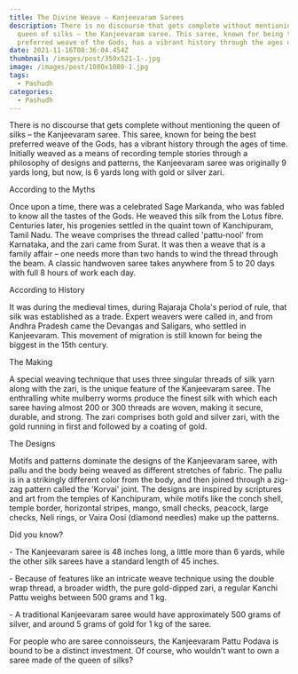 ```yaml
---
title: The Divine Weave – Kanjeevaram Sarees
description: There is no discourse that gets complete without mentioning the
  queen of silks – the Kanjeevaram saree. This saree, known for being the best
  preferred weave of the Gods, has a vibrant history through the ages of time.
date: 2021-11-16T08:36:04.454Z
thumbnail: /images/post/350x521-1-.jpg
image: /images/post/1080x1080-1.jpg
tags:
  - Pashudh
categories:
  - Pashudh
---
```

<!--StartFragment-->

There is no discourse that gets complete without mentioning the queen of silks – the Kanjeevaram saree. This saree, known for being the best preferred weave of the Gods, has a vibrant history through the ages of time. Initially weaved as a means of recording temple stories through a philosophy of designs and patterns, the Kanjeevaram saree was originally 9 yards long, but now, is 6 yards long with gold or silver zari.

According to the Myths

Once upon a time, there was a celebrated Sage Markanda, who was fabled to know all the tastes of the Gods. He weaved this silk from the Lotus fibre. Centuries later, his progenies settled in the quaint town of Kanchipuram, Tamil Nadu. The weave comprises the thread called &#39;pattu-nool&#39; from Karnataka, and the zari came from Surat. It was then a weave that is a family affair – one needs more than two hands to wind the thread through the beam. A classic handwoven saree takes anywhere from 5 to 20 days with full 8 hours of work each day.

According to History

It was during the medieval times, during Rajaraja Chola&#39;s period of rule, that silk was established as a trade. Expert weavers were called in, and from Andhra Pradesh came the Devangas and Saligars, who settled in Kanjeevaram. This movement of migration is still known for being the biggest in the 15th century.

The Making

A special weaving technique that uses three singular threads of silk yarn along with the zari, is the unique feature of the Kanjeevaram saree. The enthralling white mulberry worms produce the finest silk with which each saree having almost 200 or 300 threads are woven, making it secure, durable, and strong. The zari comprises both gold and silver zari, with the gold running in first and followed by a coating of gold.

The Designs

Motifs and patterns dominate the designs of the Kanjeevaram saree, with pallu and the body being weaved as different stretches of fabric. The pallu is in a strikingly different color from the body, and then joined through a zig-zag pattern called the &#39;Korvai&#39; joint. The designs are inspired by scriptures and art from the temples of Kanchipuram, while motifs like the conch shell, temple border, horizontal stripes, mango, small checks, peacock, large checks, Neli rings, or Vaira Oosi (diamond needles) make up the patterns.

Did you know?

\- The Kanjeevaram saree is 48 inches long, a little more than 6 yards, while the other silk sarees have a standard length of 45 inches.

\- Because of features like an intricate weave technique using the double wrap thread, a broader width, the pure gold-dipped zari, a regular Kanchi Pattu weighs between 500 grams and 1 kg.

\- A traditional Kanjeevaram saree would have approximately 500 grams of silver, and around 5 grams of gold for 1 kg of the saree.

For people who are saree connoisseurs, the Kanjeevaram Pattu Podava is bound to be a distinct investment. Of course, who wouldn&#39;t want to own a saree made of the queen of silks?

<!--EndFragment-->